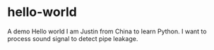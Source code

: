 # hello-world
A demo
Hello world
I am Justin from China to learn Python.
I want to process sound signal to detect pipe leakage.
